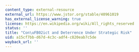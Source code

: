```yaml
---
content_type: external-resource
external_url: https://www.jstor.org/stable/40961019
has_external_license_warning: true
license: https://en.wikipedia.org/wiki/All_rights_reserved
status: ''
title: "Con\uFB02ict and Deterrence Under Strategic Risk"
uid: a15cf7bb-d67d-4c3c-adf4-c820eab7c5de
wayback_url: ''
---
```

